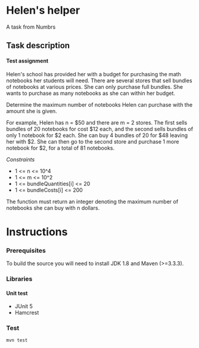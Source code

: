 # Helen's helper
A task from Numbrs

## Task description

#### Test assignment
Helen's school has provided her with a budget for purchasing the math notebooks her students will need. There are several stores that sell bundles of notebooks at various prices. She can only purchase full bundles. She wants to purchase as many notebooks as she can within her budget.

Determine the maximum number of notebooks Helen can purchase with the amount she is given.

For example, Helen has n = $50 and there are m = 2 stores. The first sells bundles of 20 notebooks for cost $12 each, and the second sells bundles of only 1 notebook for $2 each. She can buy 4 bundles of 20 for $48 leaving her with $2. She can then go to the second store and purchase 1 more notebook for $2, for a total of 81 notebooks.

*Constraints*
 * 1 <= n <= 10^4
 * 1 <= m <= 10^2
 * 1 <= bundleQuantities\[i] <= 20
 * 1 <= bundleCosts\[i] <= 200

The function must return an integer denoting the maximum number of notebooks she can buy with n dollars.

# Instructions

### Prerequisites

To build the source you will need to install JDK 1.8 and Maven (>=3.3.3). 

### Libraries

#### Unit test

   - JUnit 5
   - Hamcrest
   
### Test

```
mvn test
```
